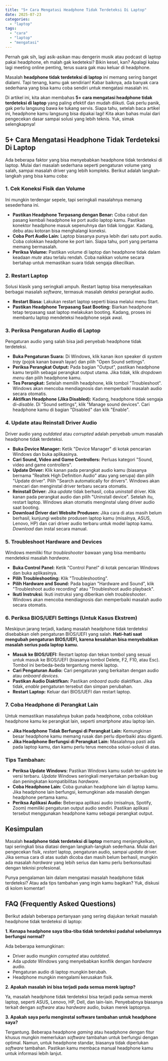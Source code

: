 ```yaml
---
title: "5+ Cara Mengatasi Headphone Tidak Terdeteksi Di Laptop"
date: 2025-07-23
categories: 
  - "laptop"
tags: 
  - "cara"
  - "laptop"
  - "mengatasi"
---
```


Pernah gak sih, lagi asik-asikan mau dengerin musik atau podcast di laptop pakai headphone, eh malah gak kedeteksi? Bikin kesel, kan? Apalagi kalau lagi meeting online penting, terus suara gak mau keluar di headphone.

Masalah **headphone tidak terdeteksi di laptop** ini memang sering banget dialami. Tapi tenang, kamu gak sendirian! Kabar baiknya, ada banyak cara sederhana yang bisa kamu coba sendiri untuk mengatasi masalah ini.

Di artikel ini, kita akan membahas **5+ cara mengatasi headphone tidak terdeteksi di laptop** yang paling efektif dan mudah diikuti. Gak perlu panik, gak perlu langsung bawa ke tukang servis. Siapa tahu, setelah baca artikel ini, headphone kamu langsung bisa dipakai lagi! Kita akan bahas mulai dari pengecekan dasar sampai solusi yang lebih teknis. Yuk, simak selengkapnya!

## 5+ Cara Mengatasi Headphone Tidak Terdeteksi Di Laptop

Ada beberapa faktor yang bisa menyebabkan headphone tidak terdeteksi di laptop. Mulai dari masalah sederhana seperti pengaturan volume yang salah, sampai masalah driver yang lebih kompleks. Berikut adalah langkah-langkah yang bisa kamu coba:

### 1\. Cek Koneksi Fisik dan Volume

Ini mungkin terdengar sepele, tapi seringkali masalahnya memang sesederhana ini.

- **Pastikan Headphone Terpasang dengan Benar:** Coba cabut dan pasang kembali headphone ke port audio laptop kamu. Pastikan konektor headphone masuk sepenuhnya dan tidak longgar. Kadang, debu atau kotoran bisa menghalangi koneksi.
- **Coba Port Audio Lain:** Laptop biasanya punya lebih dari satu port audio. Coba colokkan headphone ke port lain. Siapa tahu, port yang pertama memang bermasalah.
- **Periksa Volume:** Pastikan volume di laptop dan headphone tidak dalam keadaan _mute_ atau terlalu rendah. Coba naikkan volume secara bertahap untuk memastikan suara tidak sengaja dikecilkan.

### 2\. Restart Laptop

Solusi klasik yang seringkali ampuh. Restart laptop bisa menyelesaikan berbagai masalah _software_, termasuk masalah deteksi perangkat audio.

- **Restart Biasa:** Lakukan restart laptop seperti biasa melalui menu Start.
- **Pastikan Headphone Terpasang Saat Booting:** Biarkan headphone tetap terpasang saat laptop melakukan booting. Kadang, proses ini membantu laptop mendeteksi headphone sejak awal.

### 3\. Periksa Pengaturan Audio di Laptop

Pengaturan audio yang salah bisa jadi penyebab headphone tidak terdeteksi.

- **Buka Pengaturan Suara:** Di Windows, klik kanan ikon speaker di _system tray_ (pojok kanan bawah layar) dan pilih "Open Sound settings".
- **Periksa Perangkat Output:** Pada bagian "Output", pastikan headphone kamu terpilih sebagai perangkat output utama. Jika tidak, klik _dropdown menu_ dan pilih headphone kamu.
- **Tes Perangkat:** Setelah memilih headphone, klik tombol "Troubleshoot". Windows akan mencoba mendiagnosis dan memperbaiki masalah audio secara otomatis.
- **Aktifkan Headphone (Jika Disabled):** Kadang, headphone tidak sengaja di-_disable_. Di "Sound settings", klik "Manage sound devices". Cari headphone kamu di bagian "Disabled" dan klik "Enable".

### 4\. Update atau Reinstall Driver Audio

Driver audio yang _outdated_ atau _corrupted_ adalah penyebab umum masalah headphone tidak terdeteksi.

- **Buka Device Manager:** Ketik "Device Manager" di kotak pencarian Windows dan buka aplikasinya.
- **Cari Sound, Video and Game Controllers:** Perluas kategori "Sound, video and game controllers".
- **Update Driver:** Klik kanan pada perangkat audio kamu (biasanya bernama "Realtek High Definition Audio" atau yang serupa) dan pilih "Update driver". Pilih "Search automatically for drivers". Windows akan mencari dan menginstal driver terbaru secara otomatis.
- **Reinstall Driver:** Jika _update_ tidak berhasil, coba _uninstall_ driver. Klik kanan pada perangkat audio dan pilih "Uninstall device". Setelah itu, restart laptop. Windows akan otomatis menginstal ulang driver audio saat booting.
- **Download Driver dari Website Produsen:** Jika cara di atas masih belum berhasil, kunjungi website produsen laptop kamu (misalnya, ASUS, Lenovo, HP) dan cari driver audio terbaru untuk model laptop kamu. _Download_ dan instal secara manual.

### 5\. Troubleshoot Hardware and Devices

Windows memiliki fitur _troubleshooter_ bawaan yang bisa membantu mendeteksi masalah _hardware_.

- **Buka Control Panel:** Ketik "Control Panel" di kotak pencarian Windows dan buka aplikasinya.
- **Pilih Troubleshooting:** Klik "Troubleshooting".
- **Pilih Hardware and Sound:** Pada bagian "Hardware and Sound", klik "Troubleshoot audio recording" atau "Troubleshoot audio playback".
- **Ikuti Instruksi:** Ikuti instruksi yang diberikan oleh _troubleshooter_. Windows akan mencoba mendiagnosis dan memperbaiki masalah audio secara otomatis.

### 6\. Periksa BIOS/UEFI Settings (Untuk Kasus Ekstrem)

Meskipun jarang terjadi, kadang masalah headphone tidak terdeteksi disebabkan oleh pengaturan BIOS/UEFI yang salah. **Hati-hati saat mengubah pengaturan BIOS/UEFI, karena kesalahan bisa menyebabkan masalah serius pada laptop kamu.**

- **Masuk ke BIOS/UEFI:** Restart laptop dan tekan tombol yang sesuai untuk masuk ke BIOS/UEFI (biasanya tombol Delete, F2, F10, atau Esc). Tombol ini berbeda-beda tergantung merek laptop.
- **Cari Pengaturan Audio:** Cari pengaturan yang berkaitan dengan audio atau _onboard devices_.
- **Pastikan Audio Diaktifkan:** Pastikan _onboard audio_ diaktifkan. Jika tidak, _enable_ pengaturan tersebut dan simpan perubahan.
- **Restart Laptop:** Keluar dari BIOS/UEFI dan restart laptop.

### 7\. Coba Headphone di Perangkat Lain

Untuk memastikan masalahnya bukan pada headphone, coba colokkan headphone kamu ke perangkat lain, seperti _smartphone_ atau laptop lain.

- **Jika Headphone Tidak Berfungsi di Perangkat Lain:** Kemungkinan besar headphone kamu memang rusak dan perlu diperbaiki atau diganti.
- **Jika Headphone Berfungsi di Perangkat Lain:** Masalahnya pasti ada pada laptop kamu, dan kamu perlu terus mencoba solusi-solusi di atas.

### Tips Tambahan:

- **Periksa Update Windows:** Pastikan Windows kamu sudah ter-_update_ ke versi terbaru. _Update_ Windows seringkali menyertakan perbaikan bug dan peningkatan kompatibilitas _hardware_.
- **Coba Headphone Lain:** Coba gunakan headphone lain di laptop kamu. Jika headphone lain berfungsi, kemungkinan ada masalah dengan headphone pertama kamu.
- **Periksa Aplikasi Audio:** Beberapa aplikasi audio (misalnya, Spotify, Zoom) memiliki pengaturan output audio sendiri. Pastikan aplikasi tersebut menggunakan headphone kamu sebagai perangkat output.

## Kesimpulan

Masalah **headphone tidak terdeteksi di laptop** memang menjengkelkan, tapi seringkali bisa diatasi dengan langkah-langkah sederhana. Mulai dari pengecekan fisik, _restart_ laptop, pengaturan audio, sampai _update_ driver. Jika semua cara di atas sudah dicoba dan masih belum berhasil, mungkin ada masalah _hardware_ yang lebih serius dan kamu perlu berkonsultasi dengan teknisi profesional.

Punya pengalaman lain dalam mengatasi masalah headphone tidak terdeteksi? Atau ada tips tambahan yang ingin kamu bagikan? Yuk, diskusi di kolom komentar!

## FAQ (Frequently Asked Questions)

Berikut adalah beberapa pertanyaan yang sering diajukan terkait masalah headphone tidak terdeteksi di laptop:

**1\. Kenapa headphone saya tiba-tiba tidak terdeteksi padahal sebelumnya berfungsi normal?**

Ada beberapa kemungkinan:

- Driver audio mungkin _corrupted_ atau _outdated_.
- Ada _update_ Windows yang menyebabkan konflik dengan _hardware_ audio.
- Pengaturan audio di laptop mungkin berubah.
- Headphone mungkin mengalami kerusakan fisik.

**2\. Apakah masalah ini bisa terjadi pada semua merek laptop?**

Ya, masalah headphone tidak terdeteksi bisa terjadi pada semua merek laptop, seperti ASUS, Lenovo, HP, Dell, dan lain-lain. Penyebabnya biasanya terkait dengan _software_ atau _hardware_ audio, bukan merek laptopnya.

**3\. Apakah saya perlu menginstal software tambahan untuk headphone saya?**

Tergantung. Beberapa headphone _gaming_ atau headphone dengan fitur khusus mungkin memerlukan _software_ tambahan untuk berfungsi dengan optimal. Namun, untuk headphone standar, biasanya tidak diperlukan _software_ tambahan. Pastikan kamu membaca manual headphone kamu untuk informasi lebih lanjut.
